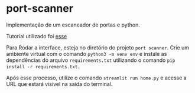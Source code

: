 # port-scanner

Implementação de um escaneador de portas e python.

Tutorial utilizado foi [esse](https://www.geeksforgeeks.org/port-scanner-using-python/)

Para Rodar a interface, esteja no diretório do projeto `port scanner`. Crie um ambiente virtual com o comando `python3 -m venv env` e instale as dependências do arquivo `requirements.txt` utilizando o comando `pip install -r requirements.txt`.

Após esse processo, utilize o comando `streamlit run home.py` e acesse a URL que estará visível na saída do terminal.